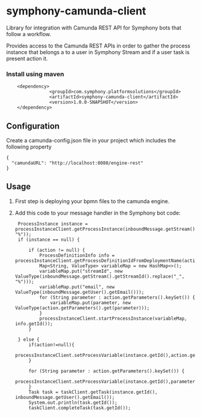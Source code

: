 # symphony-camunda-client
Library for integration with Camunda REST API for Symphony bots that follow a workflow.

Provides access to the Camunda REST APIs in order to gather the process instance that belongs a to a user in Symphony Stream and if a user task is present action it.

### Install using maven
        <dependency>
                    <groupId>com.symphony.platformsolutions</groupId>
                    <artifactId>symphony-camunda-client</artifactId>
                    <version>1.0.0-SNAPSHOT</version>
        </dependency>
        
## Configuration
Create a camunda-config.json file in your project which includes the following property

    {
      "camundaURL": "http://localhost:8080/engine-rest"
    }
    
## Usage

1. First step is deploying your bpmn files to the camunda engine.
2. Add this code to your message handler in the Symphony bot code:

        ProcessInstance instance = processInstanceClient.getProcessInstance(inboundMessage.getStream().getStreamId().replace("_", "%"));
        if (instance == null) {
    
            if (action != null) {
                ProcessDefinitionInfo info = processInstanceClient.getProcessDefinitionIdFromDeploymentName(action.getAction());
                Map<String, ValueType> variableMap = new HashMap<>();
                variableMap.put("streamId", new ValueType(inboundMessage.getStream().getStreamId().replace("_", "%")));
                variableMap.put("email", new ValueType(inboundMessage.getUser().getEmail()));
                for (String parameter : action.getParameters().keySet()) {
                    variableMap.put(parameter, new ValueType(action.getParameters().get(parameter)));
                }
                processInstanceClient.startProcessInstance(variableMap, info.getId());
            }
    
        } else {
            if(action!=null){
                processInstanceClient.setProcessVariable(instance.getId(),action.getAction(),"true");
            }
    
            for (String parameter : action.getParameters().keySet()) {
                processInstanceClient.setProcessVariable(instance.getId(),parameter,action.getParameters().get(parameter));
            }
            Task task = taskClient.getTask(instance.getId(), inboundMessage.getUser().getEmail());
            System.out.println(task.getId());
            taskClient.completeTask(task.getId());